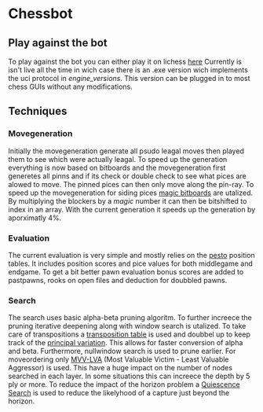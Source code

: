 # Chessbot

## Play against the bot
To play against the bot you can either play it on lichess [here](https://lichess.org/@/Alpha-Beta-Bot) Currently is isn't live all the time in wich case there is an .exe version wich implements the uci protocol in _engine_versions_. This version can be plugged in to most chess GUIs without any modifications.


## Techniques
### Movegeneration
Initially the movegeneration generate all psudo leagal moves then played them to see which were actually leagal. To speed up the generation everything is now based on bitboards and the movegeneration first generetes all pinns and if its check or double check to see what pices are alowed to move. The pinned pices can then only move along the pin-ray. To speed up the movegeneration for siding pices [magic bitboards](https://www.chessprogramming.org/Magic_Bitboards) are utalized. By multiplying the blockers by a _magic_ number it can then be bitshifted to index in an array. With the current generation it speeds up the generation by aporximatly 4%. 

### Evaluation
The current evaluation is very simple and mostly relies on the [pesto](https://www.chessprogramming.org/PeSTO%27s_Evaluation_Function) position tables. It includes position scores and pice values for both middlegame and endgame. To get a bit better pawn evaluation bonus scores are added to pastpawns, rooks on open files and deduction for doubbled pawns.

### Search
The search uses basic alpha-beta pruning algoritm. To further increece the pruning iterative deepening along with window search is utalized. To take care of transpositions a [transposition table](https://web.archive.org/web/20071031100051/http://www.brucemo.com/compchess/programming/hashing.htm) is used and doubbel up to keep track of the [principal variation](https://www.chessprogramming.org/Principal_Variation_Search). This allows for faster conversion of alpha and beta. Furthermore, nullwindow search is used to prune earlier. For moveordering only [MVV-LVA](https://www.chessprogramming.org/MVV-LVA) (Most Valuable Victim - Least Valuable Aggressor) is used. This have a huge impact on the number of nodes searched in each layer. In some situations this can increece the depth by 5 ply or more. To reduce the impact of the horizon problem a [Quiescence Search](https://www.chessprogramming.org/Quiescence_Search) is used to reduce the likelyhood of a capture just beyond the horizon. 